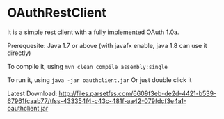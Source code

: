OAuthRestClient
===============

It is a simple rest client with a fully implemented OAuth 1.0a.

Prerequesite:
Java 1.7 or above (with javafx enable, java 1.8 can use it directly)


To compile it, using
`mvn clean compile assembly:single`

To run it, using
`java -jar oauthclient.jar`
Or
just double click it


Latest Download:
http://files.parsetfss.com/6609f3eb-de2d-4421-b539-67961fcaab77/tfss-433354f4-c43c-481f-aa42-079fdcf3e4a1-oauthclient.jar

